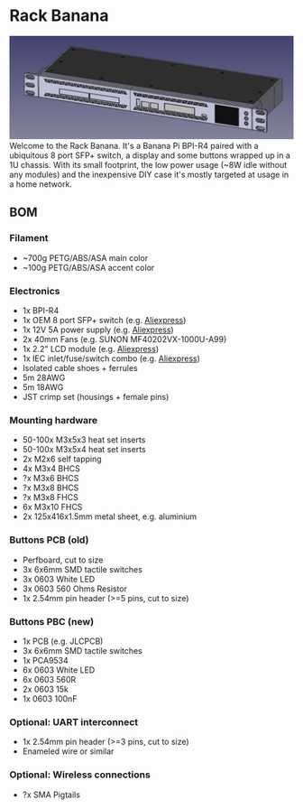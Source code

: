 # Rack Banana
![Rack Banana Render](https://github.com/KungfuPancake/rackbanana/blob/main/cad.png?raw=true)
Welcome to the Rack Banana. It's a Banana Pi BPI-R4 paired with a ubiquitous 8 port SFP+ switch, a display and some buttons wrapped up in a 1U chassis. With its small footprint, the low power usage (~8W idle without any modules) and the inexpensive DIY case it's mostly targeted at usage in a home network.

## BOM
### Filament
* ~700g PETG/ABS/ASA main color
* ~100g PETG/ABS/ASA accent color

### Electronics
* 1x BPI-R4
* 1x OEM 8 port SFP+ switch (e.g. [Aliexpress](https://www.aliexpress.com/item/1005006981920554.html))
* 1x 12V 5A power supply (e.g. [Aliexpress](https://www.aliexpress.com/item/1005008154465938.html))
* 2x 40mm Fans (e.g. SUNON MF40202VX-1000U-A99)
* 1x 2.2" LCD module (e.g. [Aliexpress](https://www.aliexpress.com/item/1005008188243268.html))
* 1x IEC inlet/fuse/switch combo (e.g. [Aliexpress](https://www.aliexpress.com/item/1005007562089190.html))
* Isolated cable shoes + ferrules
* 5m 28AWG
* 5m 18AWG
* JST crimp set (housings + female pins)

### Mounting hardware
* 50-100x M3x5x3 heat set inserts
* 50-100x M3x5x4 heat set inserts
* 2x M2x6 self tapping
* 4x M3x4 BHCS
* ?x M3x6 BHCS
* ?x M3x8 BHCS
* ?x M3x8 FHCS
* 6x M3x10 FHCS
* 2x 125x416x1.5mm metal sheet, e.g. aluminium

### Buttons PCB (old)
* Perfboard, cut to size
* 3x 6x6mm SMD tactile switches
* 3x 0603 White LED
* 3x 0603 560 Ohms Resistor
* 1x 2.54mm pin header (>=5 pins, cut to size)

### Buttons PBC (new)
* 1x PCB (e.g. JLCPCB)
* 3x 6x6mm SMD tactile switches
* 1x PCA9534
* 6x 0603 White LED
* 6x 0603 560R
* 2x 0603 15k
* 1x 0603 100nF

### Optional: UART interconnect
* 1x 2.54mm pin header (>=3 pins, cut to size)
* Enameled wire or similar

### Optional: Wireless connections
* ?x SMA Pigtails
